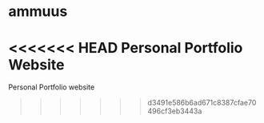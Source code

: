 # ammuus
<<<<<<< HEAD
Personal Portfolio Website
=======
Personal Portfolio website
>>>>>>> d3491e586b6ad671c8387cfae70496cf3eb3443a
